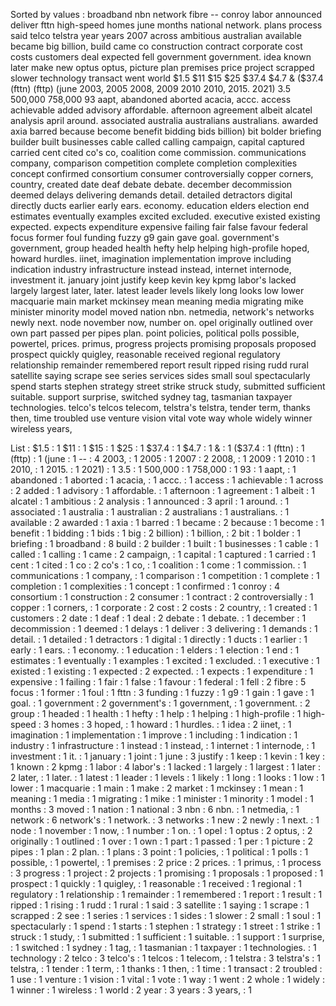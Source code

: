 Sorted by values :
broadband nbn network fibre -- conroy labor announced deliver fttn high-speed homes june months national network. plans process said telco telstra year years 2007 across ambitious australian available became big billion, build came co construction contract corporate cost costs customers deal expected fell government government. idea known later make new optus optus, picture plan premises price project scrapped slower technology transact went world $1.5 $11 $15 $25 $37.4 $4.7 & ($37.4 (fttn) (fttp) (june 2003, 2005 2008, 2009 2010 2010, 2015. 2021) 3.5 500,000 758,000 93 aapt, abandoned aborted acacia, accc. access achievable added advisory affordable. afternoon agreement albeit alcatel analysis april around. associated australia australians australians. awarded axia barred because become benefit bidding bids billion) bit bolder briefing builder built businesses cable called calling campaign, capital captured carried cent cited co's co, coalition come commission. communications company, comparison competition complete completion complexities concept confirmed consortium consumer controversially copper corners, country, created date deaf debate debate. december decommission deemed delays delivering demands detail. detailed detractors digital directly ducts earlier early ears. economy. education elders election end estimates eventually examples excited excluded. executive existed existing expected. expects expenditure expensive failing fair false favour federal focus former foul funding fuzzy g9 gain gave goal. government's government, group headed health hefty help helping high-profile hoped, howard hurdles. iinet, imagination implementation improve including indication industry infrastructure instead instead, internet internode, investment it. january joint justify keep kevin key kpmg labor's lacked largely largest later, later. latest leader levels likely long looks low lower macquarie main market mckinsey mean meaning media migrating mike minister minority model moved nation nbn. netmedia, network's networks newly next. node november now, number on. opel originally outlined over own part passed per pipes plan. point policies, political polls possible, powertel, prices. primus, progress projects promising proposals proposed prospect quickly quigley, reasonable received regional regulatory relationship remainder remembered report result ripped rising rudd rural satellite saying scrape see series services sides small soul spectacularly spend starts stephen strategy street strike struck study, submitted sufficient suitable. support surprise, switched sydney tag, tasmanian taxpayer technologies. telco's telcos telecom, telstra's telstra, tender term, thanks then, time troubled use venture vision vital vote way whole widely winner wireless years, 

List :
$1.5 : 1
$11 : 1
$15 : 1
$25 : 1
$37.4 : 1
$4.7 : 1
& : 1
($37.4 : 1
(fttn) : 1
(fttp) : 1
(june : 1
-- : 4
2003, : 1
2005 : 1
2007 : 2
2008, : 1
2009 : 1
2010 : 1
2010, : 1
2015. : 1
2021) : 1
3.5 : 1
500,000 : 1
758,000 : 1
93 : 1
aapt, : 1
abandoned : 1
aborted : 1
acacia, : 1
accc. : 1
access : 1
achievable : 1
across : 2
added : 1
advisory : 1
affordable. : 1
afternoon : 1
agreement : 1
albeit : 1
alcatel : 1
ambitious : 2
analysis : 1
announced : 3
april : 1
around. : 1
associated : 1
australia : 1
australian : 2
australians : 1
australians. : 1
available : 2
awarded : 1
axia : 1
barred : 1
became : 2
because : 1
become : 1
benefit : 1
bidding : 1
bids : 1
big : 2
billion) : 1
billion, : 2
bit : 1
bolder : 1
briefing : 1
broadband : 8
build : 2
builder : 1
built : 1
businesses : 1
cable : 1
called : 1
calling : 1
came : 2
campaign, : 1
capital : 1
captured : 1
carried : 1
cent : 1
cited : 1
co : 2
co's : 1
co, : 1
coalition : 1
come : 1
commission. : 1
communications : 1
company, : 1
comparison : 1
competition : 1
complete : 1
completion : 1
complexities : 1
concept : 1
confirmed : 1
conroy : 4
consortium : 1
construction : 2
consumer : 1
contract : 2
controversially : 1
copper : 1
corners, : 1
corporate : 2
cost : 2
costs : 2
country, : 1
created : 1
customers : 2
date : 1
deaf : 1
deal : 2
debate : 1
debate. : 1
december : 1
decommission : 1
deemed : 1
delays : 1
deliver : 3
delivering : 1
demands : 1
detail. : 1
detailed : 1
detractors : 1
digital : 1
directly : 1
ducts : 1
earlier : 1
early : 1
ears. : 1
economy. : 1
education : 1
elders : 1
election : 1
end : 1
estimates : 1
eventually : 1
examples : 1
excited : 1
excluded. : 1
executive : 1
existed : 1
existing : 1
expected : 2
expected. : 1
expects : 1
expenditure : 1
expensive : 1
failing : 1
fair : 1
false : 1
favour : 1
federal : 1
fell : 2
fibre : 5
focus : 1
former : 1
foul : 1
fttn : 3
funding : 1
fuzzy : 1
g9 : 1
gain : 1
gave : 1
goal. : 1
government : 2
government's : 1
government, : 1
government. : 2
group : 1
headed : 1
health : 1
hefty : 1
help : 1
helping : 1
high-profile : 1
high-speed : 3
homes : 3
hoped, : 1
howard : 1
hurdles. : 1
idea : 2
iinet, : 1
imagination : 1
implementation : 1
improve : 1
including : 1
indication : 1
industry : 1
infrastructure : 1
instead : 1
instead, : 1
internet : 1
internode, : 1
investment : 1
it. : 1
january : 1
joint : 1
june : 3
justify : 1
keep : 1
kevin : 1
key : 1
known : 2
kpmg : 1
labor : 4
labor's : 1
lacked : 1
largely : 1
largest : 1
later : 2
later, : 1
later. : 1
latest : 1
leader : 1
levels : 1
likely : 1
long : 1
looks : 1
low : 1
lower : 1
macquarie : 1
main : 1
make : 2
market : 1
mckinsey : 1
mean : 1
meaning : 1
media : 1
migrating : 1
mike : 1
minister : 1
minority : 1
model : 1
months : 3
moved : 1
nation : 1
national : 3
nbn : 6
nbn. : 1
netmedia, : 1
network : 6
network's : 1
network. : 3
networks : 1
new : 2
newly : 1
next. : 1
node : 1
november : 1
now, : 1
number : 1
on. : 1
opel : 1
optus : 2
optus, : 2
originally : 1
outlined : 1
over : 1
own : 1
part : 1
passed : 1
per : 1
picture : 2
pipes : 1
plan : 2
plan. : 1
plans : 3
point : 1
policies, : 1
political : 1
polls : 1
possible, : 1
powertel, : 1
premises : 2
price : 2
prices. : 1
primus, : 1
process : 3
progress : 1
project : 2
projects : 1
promising : 1
proposals : 1
proposed : 1
prospect : 1
quickly : 1
quigley, : 1
reasonable : 1
received : 1
regional : 1
regulatory : 1
relationship : 1
remainder : 1
remembered : 1
report : 1
result : 1
ripped : 1
rising : 1
rudd : 1
rural : 1
said : 3
satellite : 1
saying : 1
scrape : 1
scrapped : 2
see : 1
series : 1
services : 1
sides : 1
slower : 2
small : 1
soul : 1
spectacularly : 1
spend : 1
starts : 1
stephen : 1
strategy : 1
street : 1
strike : 1
struck : 1
study, : 1
submitted : 1
sufficient : 1
suitable. : 1
support : 1
surprise, : 1
switched : 1
sydney : 1
tag, : 1
tasmanian : 1
taxpayer : 1
technologies. : 1
technology : 2
telco : 3
telco's : 1
telcos : 1
telecom, : 1
telstra : 3
telstra's : 1
telstra, : 1
tender : 1
term, : 1
thanks : 1
then, : 1
time : 1
transact : 2
troubled : 1
use : 1
venture : 1
vision : 1
vital : 1
vote : 1
way : 1
went : 2
whole : 1
widely : 1
winner : 1
wireless : 1
world : 2
year : 3
years : 3
years, : 1
